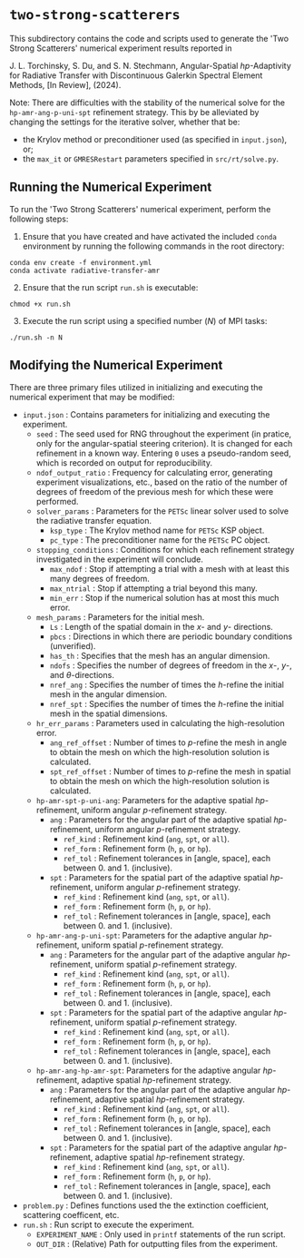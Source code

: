 `two-strong-scatterers`
================================================================================

This subdirectory contains the code and scripts used to generate the 'Two Strong Scatterers' numerical experiment results reported in

J. L. Torchinsky, S. Du, and S. N. Stechmann, Angular-Spatial *hp*-Adaptivity for Radiative Transfer with Discontinuous Galerkin Spectral Element Methods, [In Review], (2024).

Note: There are difficulties with the stability of the numerical solve for the `hp-amr-ang-p-uni-spt` refinement strategy. This by be alleviated by changing the settings for the iterative solver, whether that be:
- the Krylov method or preconditioner used (as specified in `input.json`), or;
- the `max_it` or `GMRESRestart` parameters specified in `src/rt/solve.py`.

Running the Numerical Experiment
--------------------------------------------------------------------------------

To run the 'Two Strong Scatterers' numerical experiment, perform the following steps:

1. Ensure that you have created and have activated the included `conda` environment by running the following commands in the root directory:

```
conda env create -f environment.yml
conda activate radiative-transfer-amr
```

2. Ensure that the run script `run.sh` is executable:

```
chmod +x run.sh
```

3. Execute the run script using a specified number ($N$) of MPI tasks:

```
./run.sh -n N
```

Modifying the Numerical Experiment
--------------------------------------------------------------------------------

There are three primary files utilized in initializing and executing the numerical experiment that may be modified:
- `input.json` : Contains parameters for initializing and executing the experiment.
    - `seed` : The seed used for RNG throughout the experiment (in pratice, only for the angular-spatial steering criterion). It is changed for each refinement in a known way. Entering `0` uses a pseudo-random seed, which is recorded on output for reproducibility.
    - `ndof_output_ratio` : Frequency for calculating error, generating experiment visualizations, etc., based on the ratio of the number of degrees of freedom of the previous mesh for which these were performed.
    - `solver_params` : Parameters for the `PETSc` linear solver used to solve the radiative transfer equation.
        - `ksp_type` : The Krylov method name for `PETSc` KSP object.
        - `pc_type` : The preconditioner name for the `PETSc` PC object.
    - `stopping_conditions` : Conditions for which each refinement strategy investigated in the experiment will conclude.
        - `max_ndof` : Stop if attempting a trial with a mesh with at least this many degrees of freedom.
        - `max_ntrial` : Stop if attempting a trial beyond this many.
        - `min_err` : Stop if the numerical solution has at most this much error.
    - `mesh_params` : Parameters for the initial mesh.
        - `Ls` : Length of the spatial domain in the $x$- and $y$- directions.
        - `pbcs` : Directions in which there are periodic boundary conditions (unverified).
        - `has_th` : Specifies that the mesh has an angular dimension.
        - `ndofs` : Specifies the number of degrees of freedom in the $x$-, $y$-, and $\theta$-directions.
        - `nref_ang` : Specifies the number of times the *h*-refine the initial mesh in the angular dimension.
        - `nref_spt` : Specifies the number of times the *h*-refine the initial mesh in the spatial dimensions.
    - `hr_err_params` : Parameters used in calculating the high-resolution error.
        - `ang_ref_offset` : Number of times to *p*-refine the mesh in angle to obtain the mesh on which the high-resolution solution is calculated.
        - `spt_ref_offset` : Number of times to *p*-refine the mesh in spatial to obtain the mesh on which the high-resolution solution is calculated.
    - `hp-amr-spt-p-uni-ang`: Parameters for the adaptive spatial *hp*-refinement, uniform angular *p*-refinement strategy.     
        - `ang` : Parameters for the angular part of the adaptive spatial *hp*-refinement, uniform angular *p*-refinement strategy.
            - `ref_kind` : Refinement kind (`ang`, `spt`, or `all`).
            - `ref_form` : Refinement form (`h`, `p`, or `hp`).
            - `ref_tol` : Refinement tolerances in [angle, space], each between 0. and 1. (inclusive).
        - `spt` : Parameters for the spatial part of the adaptive spatial *hp*-refinement, uniform angular *p*-refinement strategy.
            - `ref_kind` : Refinement kind (`ang`, `spt`, or `all`).
            - `ref_form` : Refinement form (`h`, `p`, or `hp`).
            - `ref_tol` : Refinement tolerances in [angle, space], each between 0. and 1. (inclusive).
    - `hp-amr-ang-p-uni-spt`: Parameters for the adaptive angular *hp*-refinement, uniform spatial *p*-refinement strategy.     
        - `ang` : Parameters for the angular part of the adaptive angular *hp*-refinement, uniform spatial *p*-refinement strategy.
            - `ref_kind` : Refinement kind (`ang`, `spt`, or `all`).
            - `ref_form` : Refinement form (`h`, `p`, or `hp`).
            - `ref_tol` : Refinement tolerances in [angle, space], each between 0. and 1. (inclusive).
        - `spt` : Parameters for the spatial part of the adaptive angular *hp*-refinement, uniform spatial *p*-refinement strategy.
            - `ref_kind` : Refinement kind (`ang`, `spt`, or `all`).
            - `ref_form` : Refinement form (`h`, `p`, or `hp`).
            - `ref_tol` : Refinement tolerances in [angle, space], each between 0. and 1. (inclusive).
    - `hp-amr-ang-hp-amr-spt`: Parameters for the adaptive angular *hp*-refinement, adaptive spatial *hp*-refinement strategy.  
        - `ang` : Parameters for the angular part of the adaptive angular *hp*-refinement, adaptive spatial *hp*-refinement strategy.
            - `ref_kind` : Refinement kind (`ang`, `spt`, or `all`).
            - `ref_form` : Refinement form (`h`, `p`, or `hp`).
            - `ref_tol` : Refinement tolerances in [angle, space], each between 0. and 1. (inclusive).
        - `spt` : Parameters for the spatial part of the adaptive angular *hp*-refinement, adaptive spatial *hp*-refinement strategy.
            - `ref_kind` : Refinement kind (`ang`, `spt`, or `all`).
            - `ref_form` : Refinement form (`h`, `p`, or `hp`).
            - `ref_tol` : Refinement tolerances in [angle, space], each between 0. and 1. (inclusive).
- `problem.py` : Defines functions used the the extinction coefficient, scattering coefficent, etc.
- `run.sh` : Run script to execute the experiment.
    - `EXPERIMENT_NAME` : Only used in `printf` statements of the run script.
    - `OUT_DIR` : (Relative) Path for outputting files from the experiment.